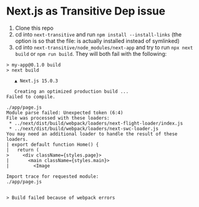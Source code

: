 # Next.js as Transitive Dep issue

1. Clone this repo
4. cd into `next-transitive` and run `npm install --install-links` (the option is so that the file: is actually installed instead of symlinked)
5. cd into `next-transitive/node_modules/next-app` and try to run `npx next build` or `npm run build`. They will both fail with the following:

```
> my-app@0.1.0 build
> next build

   ▲ Next.js 15.0.3

   Creating an optimized production build ...
Failed to compile.

./app/page.js
Module parse failed: Unexpected token (6:4)
File was processed with these loaders:
 * ../next/dist/build/webpack/loaders/next-flight-loader/index.js
 * ../next/dist/build/webpack/loaders/next-swc-loader.js
You may need an additional loader to handle the result of these loaders.
| export default function Home() {
|   return (
>     <div className={styles.page}>
|       <main className={styles.main}>
|         <Image

Import trace for requested module:
./app/page.js


> Build failed because of webpack errors
```